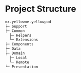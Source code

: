 # Project Structure

``` swift
mx.yellowme.yellowpod
├─ Support
├─ Common
  ├─ Helpers
  └─ Extensions
├─ Components
├─ Data
├─ Domain
  ├─ Local
  └─ Remote
└─ Presentation
```